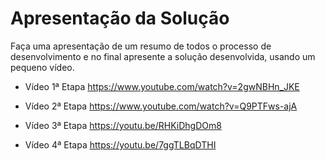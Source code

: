 # Apresentação da Solução

Faça uma apresentação de um resumo de todos o processo de desenvolvimento e no final apresente a solução desenvolvida, usando um pequeno vídeo.

* Vídeo 1ª Etapa
https://www.youtube.com/watch?v=2gwNBHn_JKE

* Vídeo 2ª Etapa
https://www.youtube.com/watch?v=Q9PTFws-ajA

* Vídeo 3ª Etapa
https://youtu.be/RHKiDhgDOm8

* Vídeo 4ª Etapa
https://youtu.be/7ggTLBqDTHI
